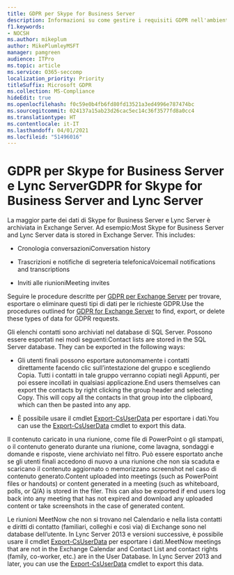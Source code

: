 ```yaml
---
title: GDPR per Skype for Business Server
description: Informazioni su come gestire i requisiti GDPR nell'ambiente Skype for Business Server e Lync Server locale.
f1.keywords:
- NOCSH
ms.author: mikeplum
author: MikePlumleyMSFT
manager: pamgreen
audience: ITPro
ms.topic: article
ms.service: O365-seccomp
localization_priority: Priority
titleSuffix: Microsoft GDPR
ms.collection: MS-Compliance
hideEdit: true
ms.openlocfilehash: f0c59e0b4fb6fd80fd13521a3ed4996e787474bc
ms.sourcegitcommit: 024137a15ab23d26cac5ec14c36f3577fd8a0cc4
ms.translationtype: HT
ms.contentlocale: it-IT
ms.lasthandoff: 04/01/2021
ms.locfileid: "51496016"
---
```

# <a name="gdpr-for-skype-for-business-server-and-lync-server"></a><span data-ttu-id="bc6b4-103">GDPR per Skype for Business Server e Lync Server</span><span class="sxs-lookup"><span data-stu-id="bc6b4-103">GDPR for Skype for Business Server and Lync Server</span></span>

<span data-ttu-id="bc6b4-p101">La maggior parte dei dati di Skype for Business Server e Lync Server è archiviata in Exchange Server. Ad esempio:</span><span class="sxs-lookup"><span data-stu-id="bc6b4-p101">Most Skype for Business Server and Lync Server data is stored in Exchange Server. This includes:</span></span>

-   <span data-ttu-id="bc6b4-106">Cronologia conversazioni</span><span class="sxs-lookup"><span data-stu-id="bc6b4-106">Conversation history</span></span>

-   <span data-ttu-id="bc6b4-107">Trascrizioni e notifiche di segreteria telefonica</span><span class="sxs-lookup"><span data-stu-id="bc6b4-107">Voicemail notifications and transcriptions</span></span>

-   <span data-ttu-id="bc6b4-108">Inviti alle riunioni</span><span class="sxs-lookup"><span data-stu-id="bc6b4-108">Meeting invites</span></span>

<span data-ttu-id="bc6b4-109">Seguire le procedure descritte per [GDPR per Exchange Server](gdpr-for-exchange-server.md) per trovare, esportare o eliminare questi tipi di dati per le richieste GDPR.</span><span class="sxs-lookup"><span data-stu-id="bc6b4-109">Use the procedures outlined for [GDPR for Exchange Server](gdpr-for-exchange-server.md) to find, export, or delete these types of data for GDPR requests.</span></span>

<span data-ttu-id="bc6b4-p102">Gli elenchi contatti sono archiviati nel database di SQL Server. Possono essere esportati nei modi seguenti:</span><span class="sxs-lookup"><span data-stu-id="bc6b4-p102">Contact lists are stored in the SQL Server database. They can be exported in the following ways:</span></span>

-   <span data-ttu-id="bc6b4-p103">Gli utenti finali possono esportare autonomamente i contatti direttamente facendo clic sull’intestazione del gruppo e scegliendo Copia. Tutti i contatti in tale gruppo verranno copiati negli Appunti, per poi essere incollati in qualsiasi applicazione.</span><span class="sxs-lookup"><span data-stu-id="bc6b4-p103">End users themselves can export the contacts by right clicking the group header and selecting Copy. This will copy all the contacts in that group into the clipboard, which can then be pasted into any app.</span></span>

-   <span data-ttu-id="bc6b4-114">È possibile usare il cmdlet [Export-CsUserData](/powershell/module/skype/export-csuserdata) per esportare i dati.</span><span class="sxs-lookup"><span data-stu-id="bc6b4-114">You can use the [Export-CsUserData](/powershell/module/skype/export-csuserdata) cmdlet to export this data.</span></span>

<span data-ttu-id="bc6b4-p104">Il contenuto caricato in una riunione, come file di PowerPoint o gli stampati, o il contenuto generato durante una riunione, come lavagna, sondaggi e domande e risposte, viene archiviato nel filtro. Può essere esportato anche se gli utenti finali accedono di nuovo a una riunione che non sia scaduta e scaricano il contenuto aggiornato o memorizzano screenshot nel caso di contenuto generato.</span><span class="sxs-lookup"><span data-stu-id="bc6b4-p104">Content uploaded into meetings (such as PowerPoint files or handouts) or content generated in a meeting (such as whiteboard, polls, or Q/A) is stored in the filer. This can also be exported if end users log back into any meeting that has not expired and download any uploaded content or take screenshots in the case of generated content.</span></span>

<span data-ttu-id="bc6b4-p105">Le riunioni MeetNow che non si trovano nel Calendario e nella lista contatti e diritti di contatto (familiari, colleghi e così via) di Exchange sono nel database dell’utente. In Lync Server 2013 e versioni successive, è possibile usare il cmdlet [Export-CsUserData](/powershell/module/skype/export-csuserdata) per esportare i dati.</span><span class="sxs-lookup"><span data-stu-id="bc6b4-p105">MeetNow meetings that are not in the Exchange Calendar and Contact List and contact rights (family, co-worker, etc.) are in the User Database. In Lync Server 2013 and later, you can use the [Export-CsUserData](/powershell/module/skype/export-csuserdata) cmdlet to export this data.</span></span>
